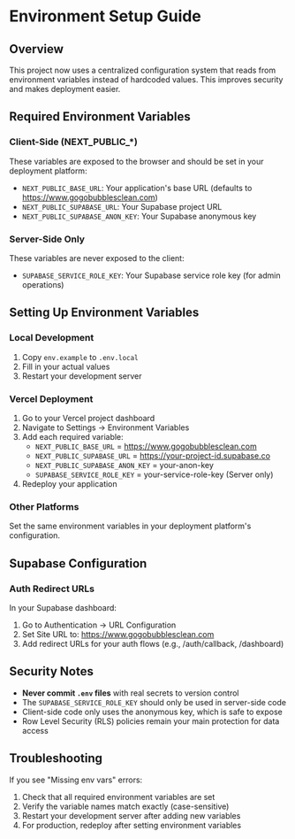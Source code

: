# Environment Setup Guide

## Overview
This project now uses a centralized configuration system that reads from environment variables instead of hardcoded values. This improves security and makes deployment easier.

## Required Environment Variables

### Client-Side (NEXT_PUBLIC_*)
These variables are exposed to the browser and should be set in your deployment platform:

- `NEXT_PUBLIC_BASE_URL`: Your application's base URL (defaults to https://www.gogobubblesclean.com)
- `NEXT_PUBLIC_SUPABASE_URL`: Your Supabase project URL
- `NEXT_PUBLIC_SUPABASE_ANON_KEY`: Your Supabase anonymous key

### Server-Side Only
These variables are never exposed to the client:

- `SUPABASE_SERVICE_ROLE_KEY`: Your Supabase service role key (for admin operations)

## Setting Up Environment Variables

### Local Development
1. Copy `env.example` to `.env.local`
2. Fill in your actual values
3. Restart your development server

### Vercel Deployment
1. Go to your Vercel project dashboard
2. Navigate to Settings → Environment Variables
3. Add each required variable:
   - `NEXT_PUBLIC_BASE_URL` = https://www.gogobubblesclean.com
   - `NEXT_PUBLIC_SUPABASE_URL` = https://your-project-id.supabase.co
   - `NEXT_PUBLIC_SUPABASE_ANON_KEY` = your-anon-key
   - `SUPABASE_SERVICE_ROLE_KEY` = your-service-role-key (Server only)
4. Redeploy your application

### Other Platforms
Set the same environment variables in your deployment platform's configuration.

## Supabase Configuration

### Auth Redirect URLs
In your Supabase dashboard:
1. Go to Authentication → URL Configuration
2. Set Site URL to: https://www.gogobubblesclean.com
3. Add redirect URLs for your auth flows (e.g., /auth/callback, /dashboard)

## Security Notes

- **Never commit `.env` files** with real secrets to version control
- The `SUPABASE_SERVICE_ROLE_KEY` should only be used in server-side code
- Client-side code only uses the anonymous key, which is safe to expose
- Row Level Security (RLS) policies remain your main protection for data access

## Troubleshooting

If you see "Missing env vars" errors:
1. Check that all required environment variables are set
2. Verify the variable names match exactly (case-sensitive)
3. Restart your development server after adding new variables
4. For production, redeploy after setting environment variables
